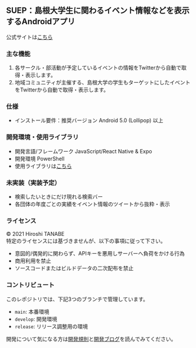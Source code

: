 ## SUEP：島根大学生に関わるイベント情報などを表示するAndroidアプリ

公式サイトは[こちら](https://suep.netlify.app/)

### 主な機能
1. 各サークル・部活動が予定しているイベントの情報をTwitterから自動で取得・表示します。
2. 地域コミュニティが主催する、島根大学の学生もターゲットにしたイベントをTwitterから自動で取得・表示します。

### 仕様
- インストール要件：推奨バージョン Android 5.0 (Lollipop) 以上

### 開発環境・使用ライブラリ
- 開発言語/フレームワーク JavaScript/React Native & Expo
- 開発環境 PowerShell
- 使用ライブラリは[こちら](https://github.com/htnabe/SUEP/blob/main/screens/otherScreens/assets/license.json)

### 未実装（実装予定）
- 検索したいときにだけ現れる検索バー
- 各団体の年度ごとの実績をイベント情報のツイートから抜粋・表示

### ライセンス
© 2021 Hiroshi TANABE<br>
特定のライセンスには基づきませんが、以下の事項に従って下さい。
- 意図的/偶発的に関わらず、APIキーを悪用しサーバーへ負荷をかける行為
- 商用利用を禁止
- ソースコードまたはビルドデータの二次配布を禁止

### コントリビュート
このレポジトリでは、下記3つのブランチで管理しています。
- `main`: 本番環境
- `develop`: 開発環境
- `release`: リリース調整用の環境

開発について気になる方は[開発規則](https://suep.netlify.app/post/regulationofcontribution/)と[開発ブログ](https://suep.netlify.app/post/regulationofcontribution/)を読んでみてください。